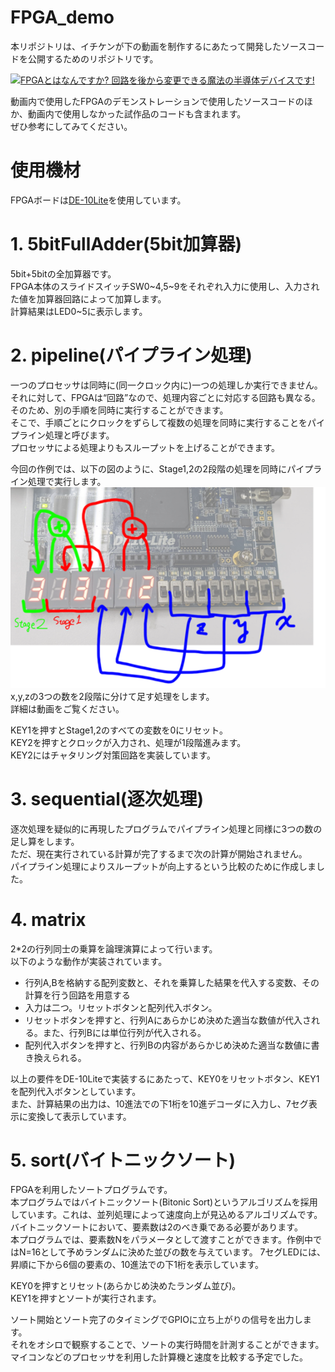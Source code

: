 # FPGA_demo
本リポジトリは、イチケンが下の動画を制作するにあたって開発したソースコードを公開するためのリポジトリです。  

[![FPGAとはなんですか? 回路を後から変更できる魔法の半導体デバイスです!](http://img.youtube.com/vi/Bshfxr6OESU/0.jpg)](https://www.youtube.com/watch?v=Bshfxr6OESU)  

動画内で使用したFPGAのデモンストレーションで使用したソースコードのほか、動画内で使用しなかった試作品のコードも含まれます。  
ぜひ参考にしてみてください。
# 使用機材
FPGAボードは[DE-10Lite](https://www.digikey.jp/ja/products/detail/terasic-inc/P0466/6230089)を使用しています。  

# 1. 5bitFullAdder(5bit加算器)
5bit+5bitの全加算器です。  
FPGA本体のスライドスイッチSW0~4,5~9をそれぞれ入力に使用し、入力された値を加算器回路によって加算します。  
計算結果はLED0~5に表示します。  

# 2. pipeline(パイプライン処理)
一つのプロセッサは同時に(同一クロック内に)一つの処理しか実行できません。  
それに対して、FPGAは“回路”なので、処理内容ごとに対応する回路も異なる。そのため、別の手順を同時に実行することができます。  
そこで、手順ごとにクロックをずらして複数の処理を同時に実行することをパイプライン処理と呼びます。  
プロセッサによる処理よりもスループットを上げることができます。

今回の作例では、以下の図のように、Stage1,2の2段階の処理を同時にパイプライン処理で実行します。  
![Pipeline](pic/pipeline.png)  
x,y,zの3つの数を2段階に分けて足す処理をします。  
詳細は動画をご覧ください。  

KEY1を押すとStage1,2のすべての変数を0にリセット。  
KEY2を押すとクロックが入力され、処理が1段階進みます。  
KEY2にはチャタリング対策回路を実装しています。

# 3. sequential(逐次処理)
逐次処理を疑似的に再現したプログラムでパイプライン処理と同様に3つの数の足し算をします。  
ただ、現在実行されている計算が完了するまで次の計算が開始されません。  
パイプライン処理によりスループットが向上するという比較のために作成しました。  

# 4. matrix
2*2の行列同士の乗算を論理演算によって行います。  
以下のような動作が実装されています。  
- 行列A,Bを格納する配列変数と、それを乗算した結果を代入する変数、その計算を行う回路を用意する
- 入力は二つ。リセットボタンと配列代入ボタン。
- リセットボタンを押すと、行列Aにあらかじめ決めた適当な数値が代入される。また、行列Bには単位行列が代入される。
- 配列代入ボタンを押すと、行列Bの内容があらかじめ決めた適当な数値に書き換えられる。  

以上の要件をDE-10Liteで実装するにあたって、KEY0をリセットボタン、KEY1を配列代入ボタンとしています。  
また、計算結果の出力は、10進法での下1桁を10進デコーダに入力し、7セグ表示に変換して表示しています。

# 5. sort(バイトニックソート)
FPGAを利用したソートプログラムです。   
本プログラムではバイトニックソート(Bitonic Sort)というアルゴリズムを採用しています。これは、並列処理によって速度向上が見込めるアルゴリズムです。  
バイトニックソートにおいて、要素数は2のべき乗である必要があります。  
本プログラムでは、要素数Nをパラメータとして渡すことができます。作例中ではN=16として予めランダムに決めた並びの数を与えています。
7セグLEDには、昇順に下から6個の要素の、10進法での下1桁を表示しています。  

KEY0を押すとリセット(あらかじめ決めたランダム並び)。  
KEY1を押すとソートが実行されます。  

ソート開始とソート完了のタイミングでGPIOに立ち上がりの信号を出力します。  
それをオシロで観察することで、ソートの実行時間を計測することができます。  
マイコンなどのプロセッサを利用した計算機と速度を比較する予定でした。  




